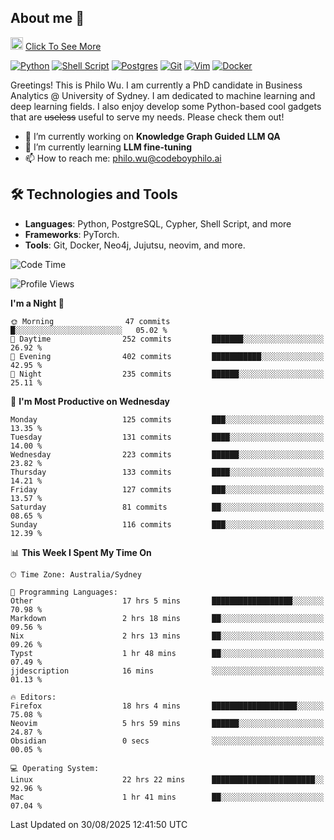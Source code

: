 ## About me 🤗

<a href="#"><img src="https://media.giphy.com/media/hvRJCLFzcasrR4ia7z/giphy.gif" width="20px" height="20px"></a> [Click To See More](https://codeboyphilo.github.io)

[![Python](https://img.shields.io/badge/python-3670A0?style=for-the-badge&logo=python&logoColor=ffdd54)](#)
[![Shell Script](https://img.shields.io/badge/shell_script-%23121011.svg?style=for-the-badge&logo=gnu-bash&logoColor=white)](#)
[![Postgres](https://img.shields.io/badge/postgres-%23316192.svg?style=for-the-badge&logo=postgresql&logoColor=white)](#)
[![Git](https://img.shields.io/badge/git-%23F05033.svg?style=for-the-badge&logo=git&logoColor=white)](#)
[![Vim](https://img.shields.io/badge/VIM-%2311AB00.svg?style=for-the-badge&logo=vim&logoColor=white)](#)
[![Docker](https://img.shields.io/badge/docker-%230db7ed.svg?style=for-the-badge&logo=docker&logoColor=white)](#)

Greetings! This is Philo Wu. I am currently a PhD candidate in Business Analytics \@ University of Sydney. I am dedicated to machine learning and deep learning fields. I also enjoy develop some Python-based cool gadgets that are ~~useless~~ useful to serve my needs. Please check them out!

- 🔭 I’m currently working on **Knowledge Graph Guided LLM QA**
- 🌱 I’m currently learning **LLM fine-tuning**
- 📫 How to reach me: philo.wu@codeboyphilo.ai

## 🛠 Technologies and Tools
- **Languages**: Python, PostgreSQL, Cypher, Shell Script, and more
- **Frameworks**: PyTorch.
- **Tools**: Git, Docker, Neo4j, Jujutsu, neovim, and more.

<!--START_SECTION:waka-->
![Code Time](http://img.shields.io/badge/Code%20Time-1%2C056%20hrs%2049%20mins-blue)

![Profile Views](http://img.shields.io/badge/Profile%20Views-16-blue)

**I'm a Night 🦉** 

```text
🌞 Morning                47 commits          █░░░░░░░░░░░░░░░░░░░░░░░░   05.02 % 
🌆 Daytime                252 commits         ███████░░░░░░░░░░░░░░░░░░   26.92 % 
🌃 Evening                402 commits         ███████████░░░░░░░░░░░░░░   42.95 % 
🌙 Night                  235 commits         ██████░░░░░░░░░░░░░░░░░░░   25.11 % 
```
📅 **I'm Most Productive on Wednesday** 

```text
Monday                   125 commits         ███░░░░░░░░░░░░░░░░░░░░░░   13.35 % 
Tuesday                  131 commits         ████░░░░░░░░░░░░░░░░░░░░░   14.00 % 
Wednesday                223 commits         ██████░░░░░░░░░░░░░░░░░░░   23.82 % 
Thursday                 133 commits         ████░░░░░░░░░░░░░░░░░░░░░   14.21 % 
Friday                   127 commits         ███░░░░░░░░░░░░░░░░░░░░░░   13.57 % 
Saturday                 81 commits          ██░░░░░░░░░░░░░░░░░░░░░░░   08.65 % 
Sunday                   116 commits         ███░░░░░░░░░░░░░░░░░░░░░░   12.39 % 
```


📊 **This Week I Spent My Time On** 

```text
🕑︎ Time Zone: Australia/Sydney

💬 Programming Languages: 
Other                    17 hrs 5 mins       ██████████████████░░░░░░░   70.98 % 
Markdown                 2 hrs 18 mins       ██░░░░░░░░░░░░░░░░░░░░░░░   09.56 % 
Nix                      2 hrs 13 mins       ██░░░░░░░░░░░░░░░░░░░░░░░   09.26 % 
Typst                    1 hr 48 mins        ██░░░░░░░░░░░░░░░░░░░░░░░   07.49 % 
jjdescription            16 mins             ░░░░░░░░░░░░░░░░░░░░░░░░░   01.13 % 

🔥 Editors: 
Firefox                  18 hrs 4 mins       ███████████████████░░░░░░   75.08 % 
Neovim                   5 hrs 59 mins       ██████░░░░░░░░░░░░░░░░░░░   24.87 % 
Obsidian                 0 secs              ░░░░░░░░░░░░░░░░░░░░░░░░░   00.05 % 

💻 Operating System: 
Linux                    22 hrs 22 mins      ███████████████████████░░   92.96 % 
Mac                      1 hr 41 mins        ██░░░░░░░░░░░░░░░░░░░░░░░   07.04 % 
```


 Last Updated on 30/08/2025 12:41:50 UTC
<!--END_SECTION:waka-->
